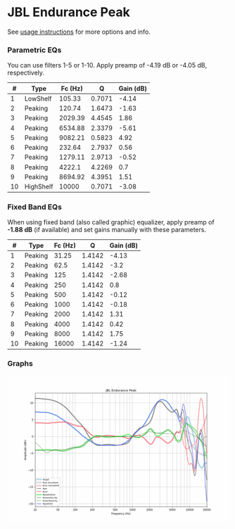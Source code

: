# JBL Endurance Peak
See [usage instructions](https://github.com/jaakkopasanen/AutoEq#usage) for more options and info.

### Parametric EQs
You can use filters 1-5 or 1-10. Apply preamp of -4.19 dB or -4.05 dB, respectively.

|   # | Type      |   Fc (Hz) |      Q |   Gain (dB) |
|-----|-----------|-----------|--------|-------------|
|   1 | LowShelf  |    105.33 | 0.7071 |       -4.14 |
|   2 | Peaking   |    120.74 | 1.6473 |       -1.63 |
|   3 | Peaking   |   2029.39 | 4.4545 |        1.86 |
|   4 | Peaking   |   6534.88 | 2.3379 |       -5.61 |
|   5 | Peaking   |   9082.21 | 0.5823 |        4.92 |
|   6 | Peaking   |    232.64 | 2.7937 |        0.56 |
|   7 | Peaking   |   1279.11 | 2.9713 |       -0.52 |
|   8 | Peaking   |   4222.1  | 4.2269 |        0.7  |
|   9 | Peaking   |   8694.92 | 4.3951 |        1.51 |
|  10 | HighShelf |  10000    | 0.7071 |       -3.08 |

### Fixed Band EQs
When using fixed band (also called graphic) equalizer, apply preamp of **-1.88 dB** (if available) and set gains manually with these parameters.

|   # | Type    |   Fc (Hz) |      Q |   Gain (dB) |
|-----|---------|-----------|--------|-------------|
|   1 | Peaking |     31.25 | 1.4142 |       -4.13 |
|   2 | Peaking |     62.5  | 1.4142 |       -3.2  |
|   3 | Peaking |    125    | 1.4142 |       -2.68 |
|   4 | Peaking |    250    | 1.4142 |        0.8  |
|   5 | Peaking |    500    | 1.4142 |       -0.12 |
|   6 | Peaking |   1000    | 1.4142 |       -0.18 |
|   7 | Peaking |   2000    | 1.4142 |        1.31 |
|   8 | Peaking |   4000    | 1.4142 |        0.42 |
|   9 | Peaking |   8000    | 1.4142 |        1.75 |
|  10 | Peaking |  16000    | 1.4142 |       -1.24 |

### Graphs
![](./JBL%20Endurance%20Peak.png)
